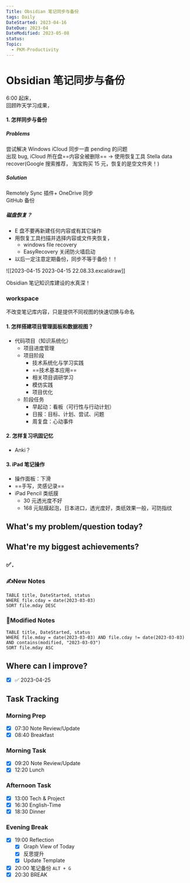 ```yaml
---
Title: Obsidian 笔记同步与备份
tags: Daily
DateStarted: 2023-04-16
DateDue: 2023-04
DateModified: 2023-05-08
status:
Topic:
  - PKM-Productivity
---
```


# Obsidian 笔记同步与备份

6:00 起床，  
回顾昨天学习成果，

#### 1. 怎样同步与备份

##### Problems

尝试解决 Windows iCloud 同步一直 pending 的问题  
出现 bug, iCloud 所在盘==内容全被删除== → 使用恢复工具 Stella data recover(Google 搜索推荐， 淘宝购买 15 元，恢复的是空文件夹！)

##### Solution

Remotely Sync 插件+ OneDrive 同步  
GitHub 备份

##### 磁盘恢复？

- E 盘不要再新建任何内容或有其它操作
- 用恢复工具扫描并选择内容或文件夹恢复，
  - windows file recovery
  - EasyRecovery 关闭防火墙启动
- 以后一定注意定期备份，同步不等于备份！！

![[2023-04-15 2023-04-15 22.08.33.excalidraw]]

Obsidian 笔记知识库建设的水真深！

### workspace

不改变笔记库内容，只是提供不同视图的快速切换与命名

#### 1. 怎样搭建项目管理面板和数据视图？

- 代码项目（知识系统化）
  - 项目进度管理
  - 项目阶段
    - 技术系统化与学习实践
    - ==技术基本应用==
    - 相关项目调研学习
    - 模仿实践
    - 项目优化
  - 阶段任务
    - 早起动：看板（可行性与行动计划）
    - 日报：目标、计划、尝试、问题
    - 周复盘：心动事件

#### 2. 怎样复习巩固记忆

- Anki？

#### 3. iPad 笔记操作

- 操作面板：下滑
- ==手写，灵感记录==
- iPad Pencil 类纸膜
  - 30 元透光度不好
  - 168 元贴膜起泡，日本进口，透光度好，类纸效果一般，可防指纹

## What's my problem/question today?

## What're my biggest achievements?

### ✅．

### ✍️New Notes

```dataview
TABLE title, DateStarted, status
WHERE file.cday = date(2023-03-03)
SORT file.mday DESC
```

### 📝Modified Notes

```dataview
TABLE title, DateStarted, status
WHERE file.mday = date(2023-03-03) AND file.cday != date(2023-03-03) AND contains(modified, "2023-03-03")
SORT file.mday ASC
```

## Where can I improve?

- [x] ✅ 2023-04-25

## Task Tracking

### Morning Prep

- [x] 07:30 Note Review/Update
- [x] 08:40 Breakfast

### Morning Task

- [x] 09:20 Note Review/Update
- [x] 12:20 Lunch

### Afternoon Task

- [x] 13:00 Tech & Project
- [x] 16:30 English-Time
- [x] 18:30 Dinner

### Evening Break

- [x] 19:00 Reflection
  - [x] Graph View of Today
  - [x] 反思提升
  - [x] Update Template
- [x] 20:00 笔记备份 `ALT + G`
- [x] 20:30 BREAK
